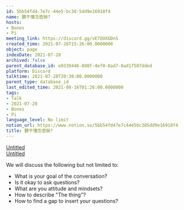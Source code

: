 ```yaml
---
id: 5bb54fd4-7e7c-44e5-bc38-5dd9e16918f4
name: 聽不懂怎麼辦?
hosts:
- Bones
- Pi
meeting_link: https://discord.gg/vE7QUXGDnS
created_time: 2021-07-26T15:26:00.0000000
object: page
indexDate: 2021-07-28
archived: false
parent_database_id: e9339446-880f-4ef0-8ad7-8ad1f507dded
platform: Discord
talktime: 2021-07-28T20:30:00.0000000
parent_type: database_id
last_edited_time: 2021-08-16T01:26:00.0000000
tags:
- Talk
- 2021-07-28
- Bones
- Pi
language_level: No limit
notion_url: https://www.notion.so/5bb54fd47e7c44e5bc385dd9e16918f4
title: 聽不懂怎麼辦?
---
```




[Untitled](https://www.notion.so/12c4a9e645d54aefa860b5f927a0b220)   
[Untitled](https://www.notion.so/482e61b02b9c4456b2b4fe86bb7544c6)   


We will discuss the following but not limited to:
   - What is your goal of the conversation?
   - Is it okay to ask questions?
   - What are you attitude and mindsets?
   - How to describe "The thing"?
   - How to find a gap to insert your questions?






